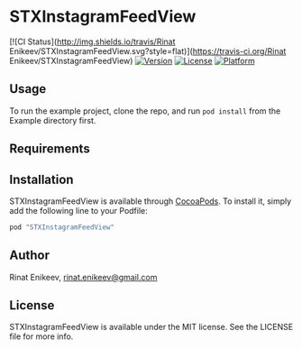 # STXInstagramFeedView

[![CI Status](http://img.shields.io/travis/Rinat Enikeev/STXInstagramFeedView.svg?style=flat)](https://travis-ci.org/Rinat Enikeev/STXInstagramFeedView)
[![Version](https://img.shields.io/cocoapods/v/STXInstagramFeedView.svg?style=flat)](http://cocoapods.org/pods/STXInstagramFeedView)
[![License](https://img.shields.io/cocoapods/l/STXInstagramFeedView.svg?style=flat)](http://cocoapods.org/pods/STXInstagramFeedView)
[![Platform](https://img.shields.io/cocoapods/p/STXInstagramFeedView.svg?style=flat)](http://cocoapods.org/pods/STXInstagramFeedView)

## Usage

To run the example project, clone the repo, and run `pod install` from the Example directory first.

## Requirements

## Installation

STXInstagramFeedView is available through [CocoaPods](http://cocoapods.org). To install
it, simply add the following line to your Podfile:

```ruby
pod "STXInstagramFeedView"
```

## Author

Rinat Enikeev, rinat.enikeev@gmail.com

## License

STXInstagramFeedView is available under the MIT license. See the LICENSE file for more info.
